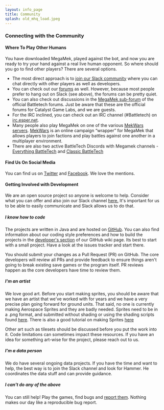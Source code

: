 ```yaml
---
layout: info_page
title: Community
splash: old_mhq_load.jpeg
---
```


### Connecting with the Community

#### Where To Play Other Humans

You have downloaded MegaMek, played against the bot, and now you are ready to try your hand against a real live human opponent. So where should you go to find other players? There are several options.

- The most direct approach is to [join our Slack community](https://join.slack.com/t/megamek-public/shared_invite/enQtMzU1MTE1MDA2MTM0LWQ1YTMwN2Y5NTY0MDc4ZmU0NDNkNzE3ZDY0YWE1ZjE3MzJmYjdjODc4NTI3YzhjOGE0YjI4NWRmMjFiY2ZlZGY) where you can chat directly with other players as well as developers.
- You can check out our [forums](https://forum.megamek.org) as well. However, because most people prefer to hang out on Slack (see above), the forums can be pretty quiet.
- You can also check out discussions in the [MegaMek sub-forum](https://bg.battletech.com/forums/index.php?board=29.0) of the official Battletech forums. Just be aware that these are the official forums for Catalyst Game Labs, and we are guests.
- For the IRC inclined, you can check out an IRC channel (#Battletech) on [irc.esper.net](http://webchat.esper.net/?nick=MechWarrior...&channels=Battletech&prompt=1).
- Many people also play MegaMek on one of the various [MekWars servers](http://www.mekwars.org/mwtracker.html). [MekWars](http://www.mekwars.org/) is an online campaign “wrapper” for MegaMek that allows players to join factions and play battles against one another in a multiplayer environment.
- There are also two active BattleTech Discords with Megamek channels - [Everything BattleTech](https://discord.gg/gyXMWjT) and [Classic BattleTech](https://discord.gg/D9jFn52)

#### Find Us On Social Media

You can find us on [Twitter](https://twitter.com/MegaMekTeam) and [Facebook](https://www.facebook.com/MegaMek). We love the mentions.

#### Getting Involved with Development

We are an open source project so anyone is welcome to help. Consider what you can offer and also join our Slack channel [here.](https://join.slack.com/t/megamek-public/shared_invite/enQtMzU1MTE1MDA2MTM0LWQ1YTMwN2Y5NTY0MDc4ZmU0NDNkNzE3ZDY0YWE1ZjE3MzJmYjdjODc4NTI3YzhjOGE0YjI4NWRmMjFiY2ZlZGY) It's important for us to be able to easily communicate and Slack allows us to do that.

##### I know how to code

The projects are written in Java and are hosted on [GitHub](https://github.com/MegaMek). You can also find information about our coding style preferences and how to build the projects in the [developer's section](https://github.com/MegaMek/megamek/wiki#developer-information) of our GitHub wiki page. Its best to start with a small project. Have a look at the issues tracker and start there.

You should submit your changes as a Pull Request (PR) on GitHub. The core developers will review all PRs and provide feedback to ensure things aren't going to break existing save games or the program itself. PR reviews happen as the core developers have time to review them.

##### I'm an artist

We love good art. Before you start making sprites, you should be aware that we have an artist that we've worked with for years and we have a very precise plan going forward for ground units.  That said, no one is currently making Aerospace Sprites and they are badly needed. Sprites need to be in a .png format, and submitted without shading or using the shading scripts found [here](https://www.megamek.org/bb/thread-2295.html). There is also a good tutorial on making Sprites [here](https://forum.megamek.org/showthread.php?tid=1760)

Other art such as tilesets should be discussed before you put the work into it. Code limitations can sometimes impact these resources.  If you have an idea for something art-wise for the project, please reach out to us.

##### I'm a data person

We do have several ongoing data projects. If you have the time and want to help, the best way is to join the Slack channel and look for Hammer. He coordinates the data stuff and can provide guidance.

##### I can't do any of the above

You can still help! Play the games, find bugs and [report them](https://github.com/MegaMek/megamek/wiki/Making-a-Bug-Report). Nothing makes our day like a reproducible bug report.

